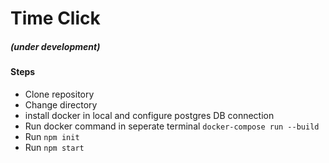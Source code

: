 # Time Click 
##### (under development)

#### Steps

- Clone repository
- Change directory
- install docker in local and configure postgres DB connection
- Run docker command in seperate terminal `docker-compose run --build`
- Run `npm init`
- Run `npm start`
